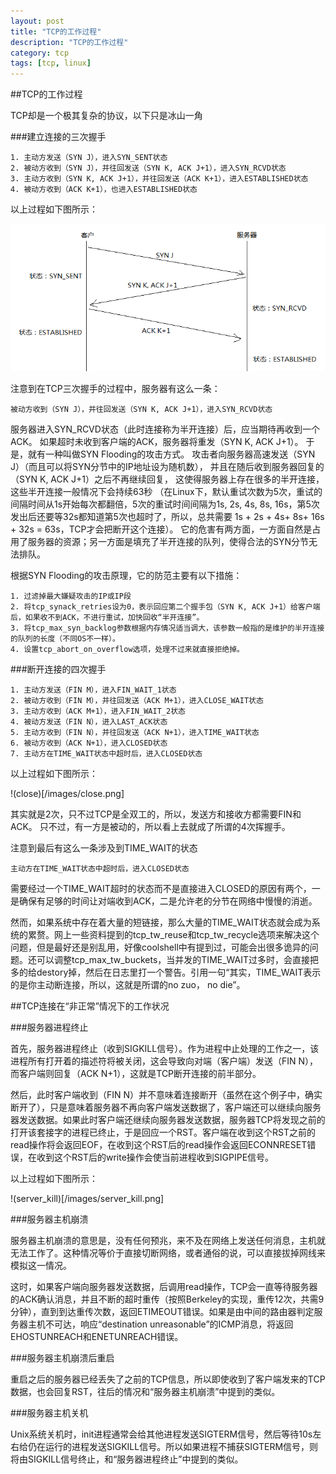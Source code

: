 ```yaml
---
layout: post
title: "TCP的工作过程"
description: "TCP的工作过程"
category: tcp
tags: [tcp, linux]
---
```


##TCP的工作过程

TCP却是一个极其复杂的协议，以下只是冰山一角

###建立连接的三次握手

	1. 主动方发送（SYN J），进入SYN_SENT状态
	2. 被动方收到（SYN J），并往回发送（SYN K, ACK J+1），进入SYN_RCVD状态
	3. 主动方收到（SYN K, ACK J+1），并往回发送（ACK K+1），进入ESTABLISHED状态
	4. 被动方收到（ACK K+1），也进入ESTABLISHED状态

以上过程如下图所示：

![establish](/images/establish.png)

注意到在TCP三次握手的过程中，服务器有这么一条：

	被动方收到（SYN J），并往回发送（SYN K, ACK J+1），进入SYN_RCVD状态

服务器进入SYN_RCVD状态（此时连接称为半开连接）后，应当期待再收到一个ACK。 如果超时未收到客户端的ACK，服务器将重发（SYN K, ACK J+1）。 于是，就有一种叫做SYN Flooding的攻击方式。 攻击者向服务器高速发送（SYN J）（而且可以将SYN分节中的IP地址设为随机数）， 并且在随后收到服务器回复的（SYN K, ACK J+1）之后不再继续回复， 这使得服务器上存在很多的半开连接，这些半开连接一般情况下会持续63秒 （在Linux下，默认重试次数为5次，重试的间隔时间从1s开始每次都翻倍，5次的重试时间间隔为1s, 2s, 4s, 8s, 16s，第5次发出后还要等32s都知道第5次也超时了，所以，总共需要 1s + 2s + 4s+ 8s+ 16s + 32s = 63s，TCP才会把断开这个连接）。 它的危害有两方面，一方面自然是占用了服务器的资源；另一方面是填充了半开连接的队列，使得合法的SYN分节无法排队。

根据SYN Flooding的攻击原理，它的防范主要有以下措施：

	1. 过滤掉最大嫌疑攻击的IP或IP段
	2. 将tcp_synack_retries设为0，表示回应第二个握手包（SYN K, ACK J+1）给客户端后，如果收不到ACK，不进行重试，加快回收“半开连接”。
	3. 将tcp_max_syn_backlog参数根据内存情况适当调大，该参数一般指的是维护的半开连接的队列的长度（不同OS不一样）。
	4. 设置tcp_abort_on_overflow选项，处理不过来就直接拒绝掉。

###断开连接的四次握手

	1. 主动方发送（FIN M），进入FIN_WAIT_1状态
	2. 被动方收到（FIN M），并往回发送（ACK M+1），进入CLOSE_WAIT状态
	3. 主动方收到（ACK M+1），进入FIN_WAIT_2状态
	4. 被动方发送（FIN N），进入LAST_ACK状态
	5. 主动方收到（FIN N），并往回发送（ACK N+1），进入TIME_WAIT状态
	6. 被动方收到（ACK N+1），进入CLOSED状态
	7. 主动方在TIME_WAIT状态中超时后，进入CLOSED状态

以上过程如下图所示：

!(close)[/images/close.png]

其实就是2次，只不过TCP是全双工的，所以，发送方和接收方都需要FIN和ACK。 只不过，有一方是被动的，所以看上去就成了所谓的4次挥握手。

注意到最后有这么一条涉及到TIME_WAIT的状态

	主动方在TIME_WAIT状态中超时后，进入CLOSED状态

需要经过一个TIME_WAIT超时的状态而不是直接进入CLOSED的原因有两个，一是确保有足够的时间让对端收到ACK，二是允许老的分节在网络中慢慢的消逝。

然而，如果系统中存在着大量的短链接，那么大量的TIME_WAIT状态就会成为系统的累赘。网上一些资料提到的tcp_tw_reuse和tcp_tw_recycle选项来解决这个问题，但是最好还是别乱用，好像coolshell中有提到过，可能会出很多诡异的问题。还可以调整tcp_max_tw_buckets，当并发的TIME_WAIT过多时，会直接把多的给destory掉，然后在日志里打一个警告。引用一句“其实，TIME_WAIT表示的是你主动断连接，所以，这就是所谓的no zuo， no die”。

##TCP连接在“非正常”情况下的工作状况

###服务器进程终止

首先，服务器进程终止（收到SIGKILL信号）。作为进程中止处理的工作之一，该进程所有打开着的描述符将被关闭，这会导致向对端（客户端）发送（FIN N），而客户端则回复（ACK N+1），这就是TCP断开连接的前半部分。

然后，此时客户端收到（FIN N）并不意味着连接断开（虽然在这个例子中，确实断开了），只是意味着服务器不再向客户端发送数据了，客户端还可以继续向服务器发送数据。如果此时客户端还继续向服务器发送数据，服务器TCP将发现之前的打开该套接字的进程已终止，于是回应一个RST。客户端在收到这个RST之前的read操作将会返回EOF，在收到这个RST后的read操作会返回ECONNRESET错误，在收到这个RST后的write操作会使当前进程收到SIGPIPE信号。

以上过程如下图所示：

!(server_kill)[/images/server_kill.png]

###服务器主机崩溃

服务器主机崩溃的意思是，没有任何预兆，来不及在网络上发送任何消息，主机就无法工作了。这种情况等价于直接切断网络，或者通俗的说，可以直接拔掉网线来模拟这一情况。

这时，如果客户端向服务器发送数据，后调用read操作，TCP会一直等待服务器的ACK确认消息，并且不断的超时重传（按照Berkeley的实现，重传12次，共需9分钟），直到到达重传次数，返回ETIMEOUT错误。如果是由中间的路由器判定服务器主机不可达，响应“destination unreasonable”的ICMP消息，将返回EHOSTUNREACH和ENETUNREACH错误。

###服务器主机崩溃后重启

重启之后的服务器已经丢失了之前的TCP信息，所以即使收到了客户端发来的TCP数据，也会回复RST，往后的情况和“服务器主机崩溃”中提到的类似。

###服务器主机关机

Unix系统关机时，init进程通常会给其他进程发送SIGTERM信号，然后等待10s左右给仍在运行的进程发送SIGKILL信号。所以如果进程不捕获SIGTERM信号，则将由SIGKILL信号终止，和“服务器进程终止”中提到的类似。
